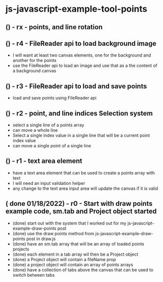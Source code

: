# js-javascript-example-tool-points

<!-- Maintenance -->

<!-- Additional Features -->

## () - rx - points, and line rotation

<!-- Minimum Viable Product -->

## () - r4 - FileReader api to load background image
* I will want at least two canvas elements, one for the background and another for the points
* use the FileReader api to load an image and use that as a the content of a background canvas

## () - r3 - FileReader api to load and save points
* load and save points using FileReader api

## () - r2 - point, and line indices Selection system
* select a single line of a points array
* can move a whole line
* Select a single index value in a single line that will be a current point index value
* can move a single point of a single line

## () - r1 - text area element
* have a text area element that can be used to create a points array with text
* I will need an input validation helper
* any change to the text area input area will update the canvas if it is valid

## ( done 01/18/2022) - r0 - Start with draw points example code, sm.tab and Project object started
* (done) start out with the system that I worked out for my js-javascript-example-draw-points post
* (done) use the draw points method from js-javascript-example-draw-points post in draw.js
* (done) have an sm.tab array that will be an array of loaded points projects
* (done) each element in a tab array wil then be a Project object
* (done) a Project object will contain a fileName prop
* (done) a project object will contain an array of points arrays
* (done) have a collection of tabs above the canvas that can be used to switch between tabs
